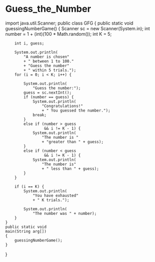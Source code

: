 # Guess_the_Number
import java.util.Scanner;
public class GFG {
    public static void
    guessingNumberGame()
    {
        Scanner sc = new Scanner(System.in);
        int number = 1 + (int)(100
                               * Math.random());
        int K = 5;
 
        int i, guess;
 
        System.out.println(
            "A number is chosen"
            + " between 1 to 100."
            + "Guess the number"
            + " within 5 trials.");
        for (i = 0; i < K; i++) {
 
            System.out.println(
                "Guess the number:");
            guess = sc.nextInt();
            if (number == guess) {
                System.out.println(
                    "Congratulations!"
                    + " You guessed the number.");
                break;
            }
            else if (number > guess
                     && i != K - 1) {
                System.out.println(
                    "The number is "
                    + "greater than " + guess);
            }
            else if (number < guess
                     && i != K - 1) {
                System.out.println(
                    "The number is"
                    + " less than " + guess);
            }
        }
 
        if (i == K) {
            System.out.println(
                "You have exhausted"
                + " K trials.");
 
            System.out.println(
                "The number was " + number);
        }
    }
    public static void
    main(String arg[])
    {
        guessingNumberGame();
    }
}
